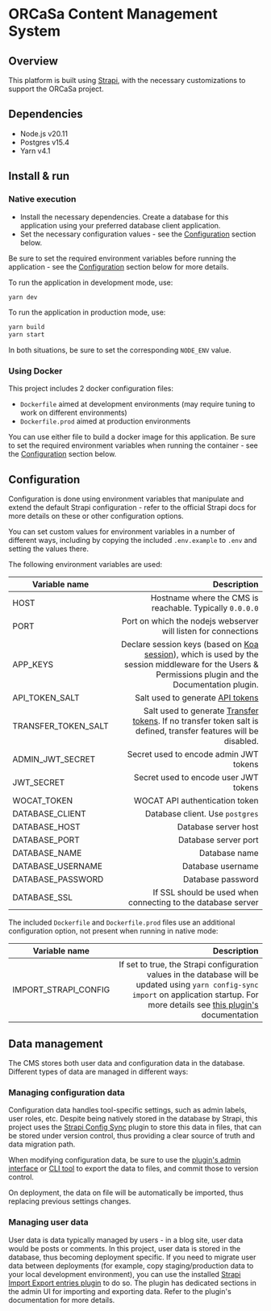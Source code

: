 # ORCaSa Content Management System

## Overview

This platform is built using [Strapi](https://strapi.io/), with the necessary customizations to support the ORCaSa
project.

## Dependencies

- Node.js v20.11
- Postgres v15.4
- Yarn v4.1

## Install & run

### Native execution

- Install the necessary dependencies. Create a database for this application using your preferred database client
  application.
- Set the necessary configuration values - see the [Configuration](#configuration) section below.

Be sure to set the required environment variables before running the application - see
the [Configuration](#configuration) section below for more details.

To run the application in development mode, use:

```bash
yarn dev
```

To run the application in production mode, use:

```bash
yarn build
yarn start
```

In both situations, be sure to set the corresponding `NODE_ENV` value.

### Using Docker

This project includes 2 docker configuration files:

- `Dockerfile` aimed at development environments (may require tuning to work on different environments)
- `Dockerfile.prod` aimed at production environments

You can use either file to build a docker image for this application. Be sure to set the required environment variables
when running the container - see the [Configuration](#configuration) section below.

## Configuration

Configuration is done using environment variables that manipulate and extend the default Strapi configuration - refer to
the official Strapi docs for more details on these or other configuration options.

You can set custom values for environment variables in a number of different ways, including by copying the
included `.env.example` to `.env` and setting the values there.

The following environment variables are used:

| Variable name       |                                                                                                                                                                                                     Description |
|---------------------|----------------------------------------------------------------------------------------------------------------------------------------------------------------------------------------------------------------:|
| HOST                |                                                                                                                                                        Hostname where the CMS is reachable. Typically `0.0.0.0` |              
| PORT                |                                                                                                                                                  Port on which the nodejs webserver will listen for connections |              
| APP_KEYS            | Declare session keys (based on [Koa session](https://github.com/koajs/session/blob/master/Readme.md)), which is used by the session middleware for the Users & Permissions plugin and the Documentation plugin. |              
| API_TOKEN_SALT      |                                                                                                                   Salt used to generate [API tokens](https://docs.strapi.io/dev-docs/configurations/api-tokens) |              
| TRANSFER_TOKEN_SALT |          Salt used to generate [Transfer tokens](https://docs.strapi.io/dev-docs/data-management/transfer#generate-a-transfer-token). If no transfer token salt is defined, transfer features will be disabled. |              
| ADMIN_JWT_SECRET    |                                                                                                                                                                          Secret used to encode admin JWT tokens |              
| JWT_SECRET          |                                                                                                                                                                           Secret used to encode user JWT tokens |              
| WOCAT_TOKEN         |                                                                                                                                                                                  WOCAT API authentication token |              
| DATABASE_CLIENT     |                                                                                                                                                                                 Database client. Use `postgres` |              
| DATABASE_HOST       |                                                                                                                                                                                            Database server host |              
| DATABASE_PORT       |                                                                                                                                                                                            Database server port |              
| DATABASE_NAME       |                                                                                                                                                                                                   Database name |              
| DATABASE_USERNAME   |                                                                                                                                                                                               Database username |              
| DATABASE_PASSWORD   |                                                                                                                                                                                               Database password |              
| DATABASE_SSL        |                                                                                                                                                    If SSL should be used when connecting to the database server |              


The included `Dockerfile` and `Dockerfile.prod` files use an additional configuration option, not present when running in native mode:

| Variable name        |                                                                                                                                                                                                                                              Description |
|----------------------|---------------------------------------------------------------------------------------------------------------------------------------------------------------------------------------------------------------------------------------------------------:|
| IMPORT_STRAPI_CONFIG |  If set to true, the Strapi configuration values in the database will be updated using `yarn config-sync import` on application startup. For more details see [this plugin's](https://market.strapi.io/plugins/strapi-plugin-config-sync) documentation |     

## Data management

The CMS stores both user data and configuration data in the database. Different types of data are managed in different
ways:

### Managing configuration data

Configuration data handles tool-specific settings, such as admin labels, user roles, etc. Despite being natively stored
in the database by Strapi, this project uses
the [Strapi Config Sync](https://github.com/boazpoolman/strapi-plugin-config-sync) plugin to store this data in files,
that can be stored under version control, thus providing a clear source of truth and data migration path.

When modifying configuration data, be sure to use
the [plugin's admin interface](https://github.com/boazpoolman/strapi-plugin-config-sync#%EF%B8%8F-admin-panel-gui)
or [CLI tool](https://github.com/boazpoolman/strapi-plugin-config-sync#-command-line-interface-cli) to export
the data to files, and commit those to version control.

On deployment, the data on file will be automatically be imported, thus replacing previous settings changes.

### Managing user data

User data is data typically managed by users - in a blog site, user data would be posts or comments. In this project,
user data is stored in the database, thus becoming deployment specific. If you need to migrate user data between
deployments (for example, copy staging/production data to your local development environment), you can use
the installed [Strapi Import Export entries plugin](https://github.com/Baboo7/strapi-plugin-import-export-entries) to do
so. The plugin has dedicated sections in the admin UI for importing and exporting data. Refer to the plugin's
documentation for more details.
